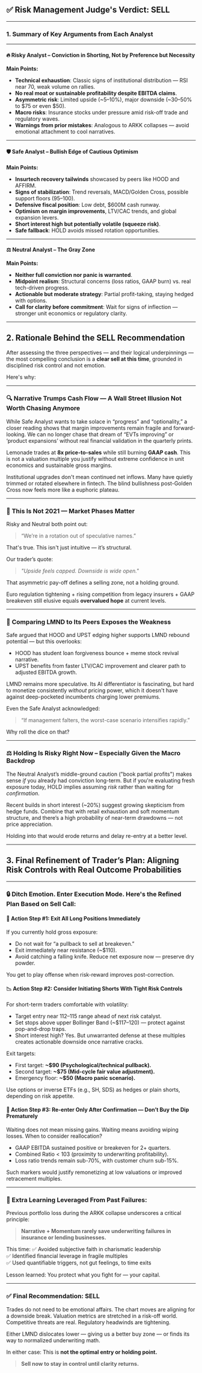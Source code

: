 ## ✅ **Risk Management Judge's Verdict: SELL**

---

### **1. Summary of Key Arguments from Each Analyst**

---

#### 🔥 **Risky Analyst – Conviction in Shorting, Not by Preference but Necessity**
**Main Points:**
- **Technical exhaustion**: Classic signs of institutional distribution — RSI near 70, weak volume on rallies.
- **No real moat or sustainable profitability despite EBITDA claims**.
- **Asymmetric risk**: Limited upside (~5–10%), major downside (~30–50% to $75 or even $50).
- **Macro risks**: Insurance stocks under pressure amid risk-off trade and regulatory waves.
- **Warnings from prior mistakes**: Analogous to ARKK collapses — avoid emotional attachment to cool narratives.

---

#### 🛡️ **Safe Analyst – Bullish Edge of Cautious Optimism**
**Main Points:**
- **Insurtech recovery tailwinds** showcased by peers like HOOD and AFFIRM.
- **Signs of stabilization**: Trend reversals, MACD/Golden Cross, possible support floors ($95–$100).
- **Defensive fiscal position**: Low debt, $600M cash runway.
- **Optimism on margin improvements**, LTV/CAC trends, and global expansion levers.
- **Short interest high but potentially volatile (squeeze risk)**.
- **Safe fallback**: HOLD avoids missed rotation opportunities.

---

#### ⚖️ **Neutral Analyst – The Gray Zone**
**Main Points:**
- **Neither full conviction nor panic is warranted**.
- **Midpoint realism**: Structural concerns (loss ratios, GAAP burn) vs. real tech-driven progress.
- **Actionable but moderate strategy**: Partial profit-taking, staying hedged with options.
- **Call for clarity before commitment**: Wait for signs of inflection — stronger unit economics or regulatory clarity.

---

## **2. Rationale Behind the SELL Recommendation**

After assessing the three perspectives — and their logical underpinnings — the most compelling conclusion is a **clear sell at this time**, grounded in disciplined risk control and not emotion.

Here's why:

---

### 🔍 **Narrative Trumps Cash Flow — A Wall Street Illusion Not Worth Chasing Anymore**

While Safe Analyst wants to take solace in “progress” and “optionality,” a closer reading shows that margin improvements remain fragile and forward-looking. We can no longer chase that dream of “EVTs improving” or ‘product expansions’ without real financial validation in the quarterly prints.

Lemonade trades at **8x price-to-sales** while still burning **GAAP cash**. This is not a valuation multiple you justify without extreme confidence in unit economics and sustainable gross margins.

Institutional upgrades don't mean continued net inflows. Many have quietly trimmed or rotated elsewhere in fintech. The blind bullishness post-Golden Cross now feels more like a euphoric plateau.

---

### 🧨 **This Is Not 2021 — Market Phases Matter**

Risky and Neutral both point out:
> “We’re in a rotation out of speculative names.”

That's true. This isn't just intuitive — it’s structural.

Our trader’s quote:
> *"Upside feels capped. Downside is wide open."*

That asymmetric pay-off defines a selling zone, not a holding ground.

Euro regulation tightening + rising competition from legacy insurers + GAAP breakeven still elusive equals **overvalued hope** at current levels.

---

### 💸 **Comparing LMND to Its Peers Exposes the Weakness**

Safe argued that HOOD and UPST edging higher supports LMND rebound potential — but this overlooks:
- HOOD has student loan forgiveness bounce + meme stock revival narrative.
- UPST benefits from faster LTV/CAC improvement and clearer path to adjusted EBITDA growth.

LMND remains more speculative. Its AI differentiator is fascinating, but hard to monetize consistently *without* pricing power, which it doesn't have against deep-pocketed incumbents charging lower premiums.

Even the Safe Analyst acknowledged:
> “If management falters, the worst-case scenario intensifies rapidly.”

Why roll the dice on that?

---

### ⚖️ **Holding Is Risky Right Now – Especially Given the Macro Backdrop**

The Neutral Analyst’s middle-ground caution ("book partial profits") makes sense *if* you already had conviction long-term. But if you're evaluating fresh exposure today, HOLD implies assuming *risk* rather than waiting for *confirmation*.

Recent builds in short interest (~20%) suggest growing skepticism from hedge funds. Combine that with retail exhaustion and soft momentum structure, and there’s a high probability of near-term drawdowns — not price appreciation.

Holding into that would erode returns and delay re-entry at a better level.

---

## **3. Final Refinement of Trader’s Plan: Aligning Risk Controls with Real Outcome Probabilities**

---

### 🔒 **Ditch Emotion. Enter Execution Mode. Here's the Refined Plan Based on Sell Call:**

#### 🛑 **Action Step #1: Exit All Long Positions Immediately**
If you currently hold gross exposure:
- Do not wait for “a pullback to sell at breakeven.”
- Exit immediately near resistance (~$110).
- Avoid catching a falling knife. Reduce net exposure now — preserve dry powder.

You get to play offense when risk-reward improves post-correction.

#### 📉 **Action Step #2: Consider Initiating Shorts With Tight Risk Controls**
For short-term traders comfortable with volatility:
- Target entry near $112–$115 range ahead of next risk catalyst.
- Set stops above upper Bollinger Band (~$117–120) — protect against pop-and-drop traps.
- Short interest high? Yes. But unwarranted defense at these multiples creates actionable downside once narrative cracks.

Exit targets:
- First target: **~$90 (Psychological/technical pullback).**
- Second target: **~$75 (Mid-cycle fair value adjustment).**
- Emergency floor: **~$50 (Macro panic scenario).**

Use options or inverse ETFs (e.g., SH, SDS) as hedges or plain shorts, depending on risk appetite.

#### 🔁 **Action Step #3: Re-enter Only After Confirmation — Don’t Buy the Dip Prematurely**
Waiting does not mean missing gains. Waiting means avoiding wiping losses. When to consider reallocation?
- GAAP EBITDA sustained positive or breakeven for 2+ quarters.
- Combined Ratio < 103 (proximity to underwriting profitability).
- Loss ratio trends remain sub-70%, with customer churn sub-15%.

Such markers would justify remonetizing at low valuations or improved retracement multiples.

---

### 🧠 Extra Learning Leveraged From Past Failures:
Previous portfolio loss during the ARKK collapse underscores a critical principle:  
> **Narrative + Momentum rarely save underwriting failures in insurance or lending businesses.**

This time:
✅ Avoided subjective faith in charismatic leadership  
✅ Identified financial leverage in fragile multiples  
✅ Used quantifiable triggers, not gut feelings, to time exits  

Lesson learned: You protect what you fight for — your capital.

---

### ✅ **Final Recommendation: SELL**

Trades do not need to be emotional affairs. The chart moves are aligning for a downside break. Valuation metrics are stretched in a risk-off world. Competitive threats are real. Regulatory headwinds are tightening.

Either LMND dislocates lower — giving us a better buy zone — or finds its way to normalized underwriting math.

In either case: This is **not the optimal entry or holding point.**

> **Sell now to stay in control until clarity returns.**